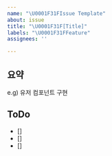 ```yaml
---
name: "\U0001F31FIssue Template"
about: issue
title: "\U0001F31F[Title]"
labels: "\U0001F31FFeature"
assignees: ''

---
```


## 요약

e.g) 유저 컴포넌트 구현

## ToDo

- []
- []
- []
